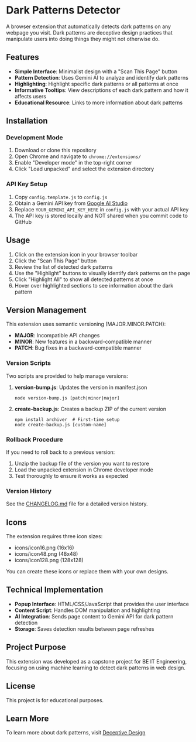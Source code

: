 # Dark Patterns Detector

A browser extension that automatically detects dark patterns on any webpage you visit. Dark patterns are deceptive design practices that manipulate users into doing things they might not otherwise do.

## Features

- **Simple Interface**: Minimalist design with a "Scan This Page" button
- **Pattern Detection**: Uses Gemini AI to analyze and identify dark patterns
- **Highlighting**: Highlight specific dark patterns or all patterns at once
- **Informative Tooltips**: View descriptions of each dark pattern and how it affects users
- **Educational Resource**: Links to more information about dark patterns

## Installation

### Development Mode

1. Download or clone this repository
2. Open Chrome and navigate to `chrome://extensions/`
3. Enable "Developer mode" in the top-right corner
4. Click "Load unpacked" and select the extension directory

### API Key Setup

1. Copy `config.template.js` to `config.js`
2. Obtain a Gemini API key from [Google AI Studio](https://makersuite.google.com/app/apikey)
3. Replace `YOUR_GEMINI_API_KEY_HERE` in `config.js` with your actual API key
4. The API key is stored locally and NOT shared when you commit code to GitHub

## Usage

1. Click on the extension icon in your browser toolbar
2. Click the "Scan This Page" button
3. Review the list of detected dark patterns
4. Use the "Highlight" buttons to visually identify dark patterns on the page
5. Click "Highlight All" to show all detected patterns at once
6. Hover over highlighted sections to see information about the dark pattern

## Version Management

This extension uses semantic versioning (MAJOR.MINOR.PATCH):

- **MAJOR**: Incompatible API changes
- **MINOR**: New features in a backward-compatible manner
- **PATCH**: Bug fixes in a backward-compatible manner

### Version Scripts

Two scripts are provided to help manage versions:

1. **version-bump.js**: Updates the version in manifest.json
   ```
   node version-bump.js [patch|minor|major]
   ```

2. **create-backup.js**: Creates a backup ZIP of the current version
   ```
   npm install archiver  # First-time setup
   node create-backup.js [custom-name]
   ```

### Rollback Procedure

If you need to roll back to a previous version:

1. Unzip the backup file of the version you want to restore
2. Load the unpacked extension in Chrome developer mode
3. Test thoroughly to ensure it works as expected

### Version History

See the [CHANGELOG.md](CHANGELOG.md) file for a detailed version history.

## Icons

The extension requires three icon sizes:
- icons/icon16.png (16x16)
- icons/icon48.png (48x48)
- icons/icon128.png (128x128)

You can create these icons or replace them with your own designs.

## Technical Implementation

- **Popup Interface**: HTML/CSS/JavaScript that provides the user interface
- **Content Script**: Handles DOM manipulation and highlighting
- **AI Integration**: Sends page content to Gemini API for dark pattern detection
- **Storage**: Saves detection results between page refreshes

## Project Purpose

This extension was developed as a capstone project for BE IT Engineering, focusing on using machine learning to detect dark patterns in web design.

## License

This project is for educational purposes.

## Learn More

To learn more about dark patterns, visit [Deceptive Design](https://www.deceptive.design/) 